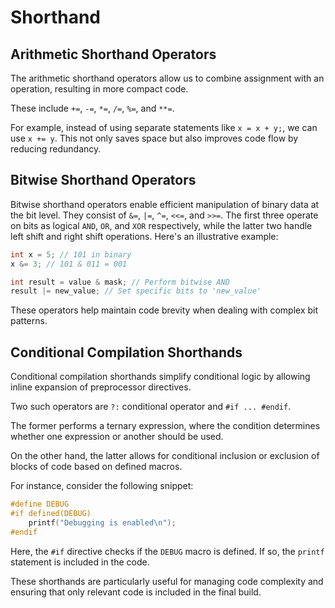 # Shorthand

## Arithmetic Shorthand Operators

The arithmetic shorthand operators allow us to combine assignment with an operation, resulting in more compact code.

These include `+=`, `-=`, `*=`, `/=`, `%=`, and `**=`.

For example, instead of using separate statements like `x = x + y;`, we can use `x += y`. This not only saves space but
also improves code flow by reducing redundancy.

## Bitwise Shorthand Operators

Bitwise shorthand operators enable efficient manipulation of binary data at the bit level. They consist
of `&=`, `|=`, `^=`, `<<=`, and `>>=`. The first three operate on bits as logical `AND`, `OR`, and `XOR` respectively,
while the latter two handle left shift and right shift operations. Here's an illustrative example:

```c
int x = 5; // 101 in binary
x &= 3; // 101 & 011 = 001
```

```C
int result = value & mask; // Perform bitwise AND
result |= new_value; // Set specific bits to 'new_value'
```

These operators help maintain code brevity when dealing with complex bit patterns.

## Conditional Compilation Shorthands

Conditional compilation shorthands simplify conditional logic by allowing inline expansion of preprocessor directives.

Two such operators are `?:` conditional operator and `#if ... #endif`.

The former performs a ternary expression, where the condition determines whether one expression or another should be
used.

On the other hand, the latter allows for conditional inclusion or exclusion of blocks of code based on defined macros.

For instance, consider the following snippet:

```c
#define DEBUG
#if defined(DEBUG)
    printf("Debugging is enabled\n");
#endif
```

Here, the `#if` directive checks if the `DEBUG` macro is defined. If so, the `printf` statement is included in the code.

These shorthands are particularly useful for managing code complexity and ensuring that only relevant code is included
in the final build.